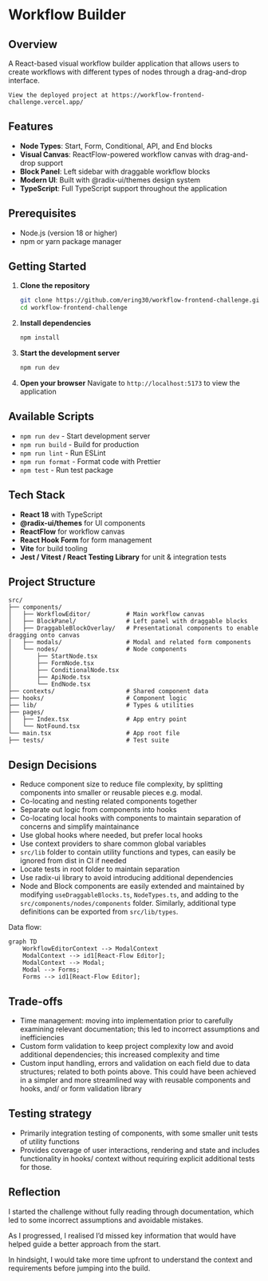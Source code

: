 # Workflow Builder

## Overview

A React-based visual workflow builder application that allows users to create workflows with different types of nodes through a drag-and-drop interface.

``View the deployed project at https://workflow-frontend-challenge.vercel.app/``

## Features

- **Node Types**: Start, Form, Conditional, API, and End blocks
- **Visual Canvas**: ReactFlow-powered workflow canvas with drag-and-drop support
- **Block Panel**: Left sidebar with draggable workflow blocks
- **Modern UI**: Built with @radix-ui/themes design system
- **TypeScript**: Full TypeScript support throughout the application

## Prerequisites

- Node.js (version 18 or higher)
- npm or yarn package manager

## Getting Started

1. **Clone the repository**

   ```bash
   git clone https://github.com/ering30/workflow-frontend-challenge.git
   cd workflow-frontend-challenge
   ```

2. **Install dependencies**

   ```bash
   npm install
   ```

3. **Start the development server**

   ```bash
   npm run dev
   ```

4. **Open your browser**
   Navigate to `http://localhost:5173` to view the application

## Available Scripts

- `npm run dev` - Start development server
- `npm run build` - Build for production
- `npm run lint` - Run ESLint
- `npm run format` - Format code with Prettier
- `npm test` - Run test package

## Tech Stack

- **React 18** with TypeScript
- **@radix-ui/themes** for UI components
- **ReactFlow** for workflow canvas
- **React Hook Form** for form management
- **Vite** for build tooling
- **Jest / Vitest / React Testing Library** for unit & integration tests

## Project Structure

```
src/
├── components/
│   ├── WorkflowEditor/          # Main workflow canvas
│   ├── BlockPanel/              # Left panel with draggable blocks
│   ├── DraggableBlockOverlay/   # Presentational components to enable dragging onto canvas
│   ├── modals/                  # Modal and related form components
│   └── nodes/                   # Node components
│       ├── StartNode.tsx
│       ├── FormNode.tsx
│       ├── ConditionalNode.tsx
│       ├── ApiNode.tsx
│       └── EndNode.tsx
├── contexts/                    # Shared component data
├── hooks/                       # Component logic 
├── lib/                         # Types & utilities
├── pages/
│   ├── Index.tsx                # App entry point
│   └── NotFound.tsx
└── main.tsx                     # App root file
├── tests/                       # Test suite
```

## Design Decisions

- Reduce component size to reduce file complexity, by splitting components into smaller or reusable pieces e.g. modal. 
- Co-locating and nesting related components together
- Separate out logic from components into hooks
- Co-locating local hooks with components to maintain separation of concerns and simplify maintainance
- Use global hooks where needed, but prefer local hooks
- Use context providers to share common global variables
- ``src/lib`` folder to contain utility functions and types, can easily be ignored from dist in CI if needed
- Locate tests in root folder to maintain separation
- Use radix-ui library to avoid introducing additional dependencies
- Node and Block components are easily extended and maintained by modifying ``useDraggableBlocks.ts``, ``NodeTypes.ts``, and adding to the ``src/components/nodes/components`` folder. Similarly, additional type definitions can be exported from ``src/lib/types``. 

Data flow: 

```mermaid
graph TD
    WorkflowEditorContext --> ModalContext
    ModalContext --> id1[React-Flow Editor];
    ModalContext --> Modal;
    Modal --> Forms;
    Forms --> id1[React-Flow Editor];
```

## Trade-offs

- Time management: moving into implementation prior to carefully examining relevant documentation; this led to incorrect assumptions and inefficiencies 
- Custom form validation to keep project complexity low and avoid additional dependencies; this increased complexity and time
- Custom input handling, errors and validation on each field due to data structures; related to both points above. This could have been achieved in a simpler and more streamlined way with reusable components and hooks, and/ or form validation library

## Testing strategy

- Primarily integration testing of components, with some smaller unit tests of utility functions
- Provides coverage of user interactions, rendering and state and includes functionality in hooks/ context without requiring explicit additional tests for those. 

## Reflection 
I started the challenge without fully reading through documentation, which led to some incorrect assumptions and avoidable mistakes.

As I progressed, I realised I’d missed key information that would have helped guide a better approach from the start.

In hindsight, I would take more time upfront to understand the context and requirements before jumping into the build.